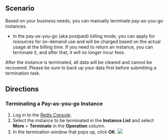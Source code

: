 ## Scenario
Based on your business needs, you can manually terminate pay-as-you-go instances.
- In the pay-as-you-go (aka postpaid) billing mode, you can apply for resources for on-demand use and will be charged based on the actual usage at the billing time. If you need to return an instance, you can terminate it, and after that, it will no longer incur fees.

 After the instance is terminated, all data will be cleared and cannot be recovered. Please be sure to back up your data first before submitting a termination task.


## Directions

### Terminating a Pay-as-you-go Instance
1. Log in to the [Redis Console](https://console.cloud.tencent.com/redis).
2. Select the instance to be terminated in the **Instance List** and select **More** > **Terminate** in the **Operation** column.
3. In the termination window that pops up, click **OK**.
![](https://main.qcloudimg.com/raw/99634cfde7fabc5829f073e45d53a2e7.png)



